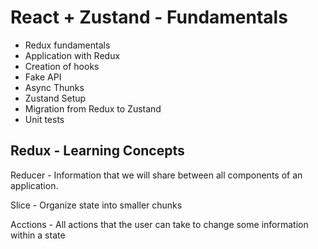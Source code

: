 # React + Zustand - Fundamentals
 - Redux fundamentals
 - Application with Redux
  - Creation of hooks
  - Fake API
  - Async Thunks
  - Zustand Setup
  - Migration from Redux to Zustand
  - Unit tests

## Redux - Learning Concepts
Reducer - Information that we will share between all components of an application.

Slice - Organize state into smaller chunks

Acctions - All actions that the user can take to change some information within a state
